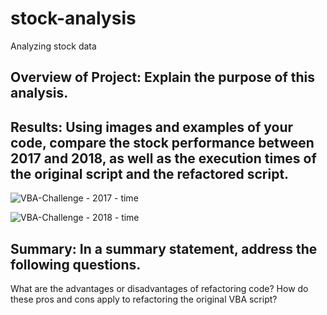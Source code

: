 # stock-analysis
Analyzing stock data

## Overview of Project: Explain the purpose of this analysis.

## Results: Using images and examples of your code, compare the stock performance between 2017 and 2018, as well as the execution times of the original script and the refactored script.

![VBA-Challenge - 2017 - time](VBA_Challenge_2017h.png)


![VBA-Challenge - 2018 - time](VBA_Challenge_2018h.png)


## Summary: In a summary statement, address the following questions.
What are the advantages or disadvantages of refactoring code?
How do these pros and cons apply to refactoring the original VBA script?

